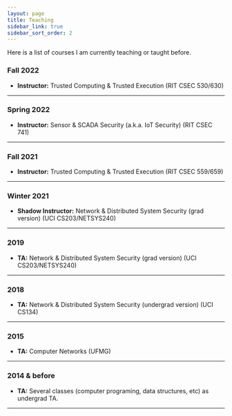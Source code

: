 ```yaml
---
layout: page
title: Teaching
sidebar_link: true
sidebar_sort_order: 2
---
```



Here is a list of courses I am currently teaching or taught before.


### Fall 2022
+ **Instructor:** Trusted Computing & Trusted Execution (RIT CSEC 530/630)

___

### Spring 2022
+ **Instructor:** Sensor & SCADA Security (a.k.a. IoT Security)  (RIT CSEC 741) 

___

### Fall 2021
+ **Instructor:** Trusted Computing & Trusted Execution (RIT CSEC 559/659) 

___

### Winter 2021
+ **Shadow Instructor:** Network & Distributed System Security (grad version) (UCI CS203/NETSYS240) 

___

### 2019
+ **TA:** Network & Distributed System Security (grad version) (UCI CS203/NETSYS240) 

___

### 2018
+ **TA:** Network & Distributed System Security (undergrad version) (UCI CS134) 

___

### 2015
+ **TA:** Computer Networks (UFMG)

___

### 2014 & before
+ **TA:** Several classes (computer programing, data structures, etc) as undergrad TA.

___
